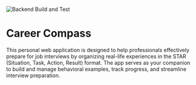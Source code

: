 
![Backend Build and Test](https://img.shields.io/github/actions/workflow/status/TA50/Career-Compass/dotnet.yml?label=Build%20%26%20Test&style=for-the-badge&labelColor=512BD4&logo=.net)

# Career Compass
This personal web application is designed to help professionals effectively prepare for job interviews by organizing real-life experiences in the STAR (Situation, Task, Action, Result) format. The app serves as your companion to build and manage behavioral examples, track progress, and streamline interview preparation.
